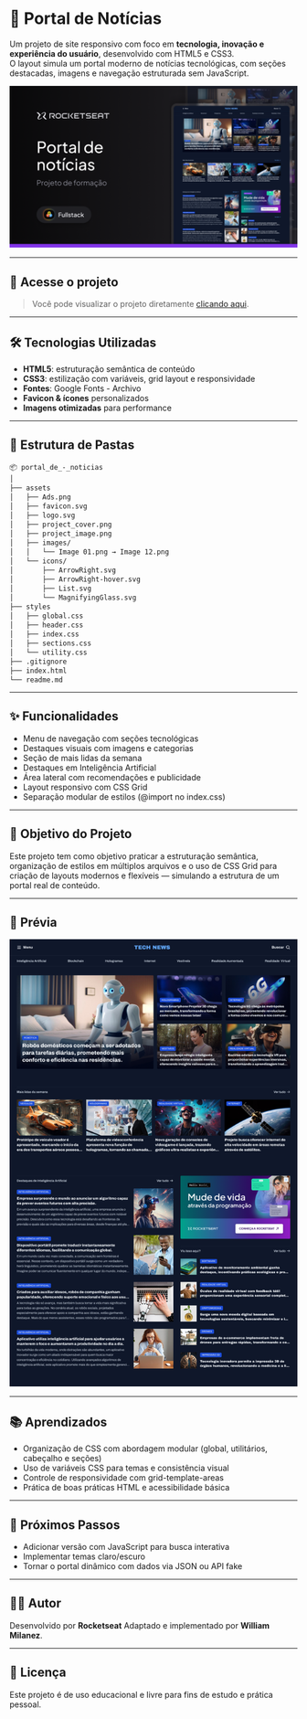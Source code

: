 # 📰 Portal de Notícias

Um projeto de site responsivo com foco em **tecnologia, inovação e experiência do usuário**, desenvolvido com HTML5 e CSS3.  
O layout simula um portal moderno de notícias tecnológicas, com seções destacadas, imagens e navegação estruturada sem JavaScript.

![Capa do Projeto](./assets/project_cover.png)

---

## 🔗 Acesse o projeto

> Você pode visualizar o projeto diretamente [clicando aqui](https://portal-de-noticias-zeta-five.vercel.app/).

---

## 🛠️ Tecnologias Utilizadas

- **HTML5**: estruturação semântica de conteúdo
- **CSS3**: estilização com variáveis, grid layout e responsividade
- **Fontes**: Google Fonts - Archivo
- **Favicon & ícones** personalizados
- **Imagens otimizadas** para performance

---

## 📁 Estrutura de Pastas

```
📦 portal_de_-_noticias
│
├── assets
│   ├── Ads.png
│   ├── favicon.svg
│   ├── logo.svg
│   ├── project_cover.png
│   ├── project_image.png
│   ├── images/
│   │   └── Image 01.png → Image 12.png
│   └── icons/
│       ├── ArrowRight.svg
│       ├── ArrowRight-hover.svg
│       ├── List.svg
│       └── MagnifyingGlass.svg
├── styles
│   ├── global.css
│   ├── header.css
│   ├── index.css
│   ├── sections.css
│   └── utility.css
├── .gitignore
├── index.html
└── readme.md
```

---

## ✨ Funcionalidades

- Menu de navegação com seções tecnológicas
- Destaques visuais com imagens e categorias
- Seção de mais lidas da semana
- Destaques em Inteligência Artificial
- Área lateral com recomendações e publicidade
- Layout responsivo com CSS Grid
- Separação modular de estilos (@import no index.css)

---

## 🎯 Objetivo do Projeto

Este projeto tem como objetivo praticar a estruturação semântica, organização de estilos em múltiplos arquivos e o uso de CSS Grid para criação de layouts modernos e flexíveis — simulando a estrutura de um portal real de conteúdo.

---

## 📸 Prévia

![Imagem do Projeto](./assets/project_image.png)

---

## 📚 Aprendizados

- Organização de CSS com abordagem modular (global, utilitários, cabeçalho e seções)
- Uso de variáveis CSS para temas e consistência visual
- Controle de responsividade com grid-template-areas
- Prática de boas práticas HTML e acessibilidade básica

---

## 🚀 Próximos Passos

- Adicionar versão com JavaScript para busca interativa
- Implementar temas claro/escuro
- Tornar o portal dinâmico com dados via JSON ou API fake

---

## 👨‍💻 Autor

Desenvolvido por **Rocketseat**
Adaptado e implementado por **William Milanez**.

---

## 📄 Licença

Este projeto é de uso educacional e livre para fins de estudo e prática pessoal.
